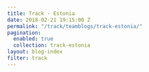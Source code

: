 ```yaml
---
title: Track - Estonia
date: 2018-02-21 19:15:00 Z
permalink: "/track/teamblogs/track-estonia/"
pagination:
  enabled: true
  collection: track-estonia
layout: blog-index
filter: track
---
```


